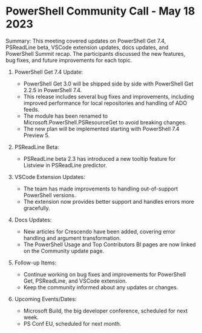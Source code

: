 # PowerShell Community Call - May 18 2023

Summary: This meeting covered updates on PowerShell Get 7.4, PSReadLine beta, VSCode extension
updates, docs updates, and PowerShell Summit recap. The participants discussed the new features, bug
fixes, and future improvements for each topic.

1. PowerShell Get 7.4 Update:

    - PowerShell Get 3.0 will be shipped side by side with PowerShell Get 2.2.5 in PowerShell 7.4.
    - This release includes several bug fixes and improvements, including improved performance for
         local repositories and handling of ADO feeds.
    - The module has been renamed to Microsoft.PowerShell.PSResourceGet to avoid breaking changes.
    - The new plan will be implemented starting with PowerShell 7.4 Preview 5.

1. PSReadLine Beta:

    - PSReadLine beta 2.3 has introduced a new tooltip feature for Listview in PSReadLine predictor.

1. VSCode Extension Updates:

    - The team has made improvements to handling out-of-support PowerShell versions.
    - The extension now provides better support and handles errors more gracefully.

1. Docs Updates:

    - New articles for Crescendo have been added, covering error handling and argument transformation.
    - The PowerShell Usage and Top Contributors BI pages are now linked on the Community update page.

1. Follow-up Items:

    - Continue working on bug fixes and improvements for PowerShell Get, PSReadLine, and VSCode
     extension.
    - Keep the community informed about any updates or changes.

1. Upcoming Events/Dates:

    - Microsoft Build, the big developer conference, scheduled for next week.
    - PS Conf EU, scheduled for next month.
